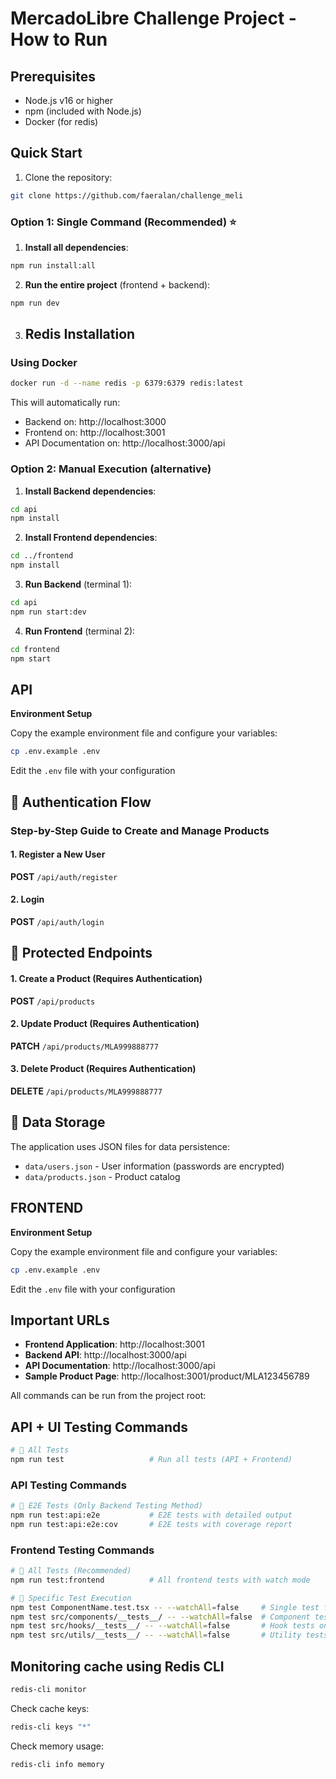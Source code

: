 # MercadoLibre Challenge Project - How to Run

## Prerequisites

- Node.js v16 or higher
- npm (included with Node.js)
- Docker (for redis)

## Quick Start

1. Clone the repository:

```bash
git clone https://github.com/faeralan/challenge_meli
```

### Option 1: Single Command (Recommended) ⭐

1. **Install all dependencies**:
```bash
npm run install:all
```

2. **Run the entire project** (frontend + backend):
```bash
npm run dev
```

3. ## Redis Installation

### Using Docker
```bash
docker run -d --name redis -p 6379:6379 redis:latest
```

This will automatically run:
- Backend on: http://localhost:3000
- Frontend on: http://localhost:3001  
- API Documentation on: http://localhost:3000/api

### Option 2: Manual Execution (alternative)

1. **Install Backend dependencies**:
```bash
cd api
npm install
```

2. **Install Frontend dependencies**:
```bash
cd ../frontend
npm install
```

3. **Run Backend** (terminal 1):
```bash
cd api
npm run start:dev
```

4. **Run Frontend** (terminal 2):
```bash
cd frontend
npm start
```

## API
**Environment Setup**
   
Copy the example environment file and configure your variables:
```bash
cp .env.example .env
```

Edit the `.env` file with your configuration

## 🔐 Authentication Flow

### Step-by-Step Guide to Create and Manage Products

#### 1. Register a New User
**POST** `/api/auth/register`

#### 2. Login
**POST** `/api/auth/login`

## 🔐 Protected Endpoints

#### 1. Create a Product (Requires Authentication)
**POST** `/api/products`

#### 2. Update Product (Requires Authentication)
**PATCH** `/api/products/MLA999888777`

#### 3. Delete Product (Requires Authentication)
**DELETE** `/api/products/MLA999888777`

## 📁 Data Storage

The application uses JSON files for data persistence:

- `data/users.json` - User information (passwords are encrypted)
- `data/products.json` - Product catalog

## FRONTEND
**Environment Setup**
   
Copy the example environment file and configure your variables:
```bash
cp .env.example .env
```

Edit the `.env` file with your configuration

## Important URLs

- **Frontend Application**: http://localhost:3001
- **Backend API**: http://localhost:3000/api
- **API Documentation**: http://localhost:3000/api
- **Sample Product Page**: http://localhost:3001/product/MLA123456789

All commands can be run from the project root:

## API + UI Testing Commands
```bash
# 🎯 All Tests
npm run test                   # Run all tests (API + Frontend)
```

### API Testing Commands

```bash
# 🎯 E2E Tests (Only Backend Testing Method)
npm run test:api:e2e           # E2E tests with detailed output 
npm run test:api:e2e:cov       # E2E tests with coverage report 

```

### Frontend Testing Commands

```bash
# 🧪 All Tests (Recommended)
npm run test:frontend          # All frontend tests with watch mode

# 🎯 Specific Test Execution
npm test ComponentName.test.tsx -- --watchAll=false     # Single test file
npm test src/components/__tests__/ -- --watchAll=false  # Component tests only
npm test src/hooks/__tests__/ -- --watchAll=false       # Hook tests only
npm test src/utils/__tests__/ -- --watchAll=false       # Utility tests only

```

## Monitoring cache using Redis CLI

```bash
redis-cli monitor
```

Check cache keys:
```bash
redis-cli keys "*"
```

Check memory usage:
```bash
redis-cli info memory
``` 